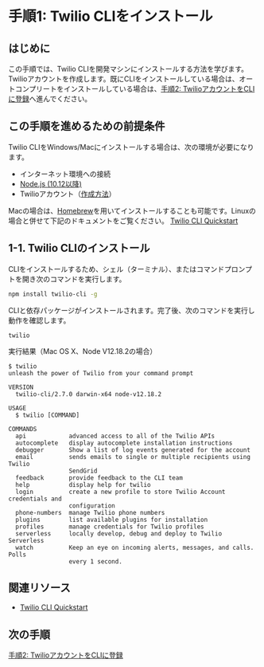 #  手順1: Twilio CLIをインストール
## はじめに
この手順では、Twilio CLIを開発マシンにインストールする方法を学びます。Twilioアカウントを作成します。既にCLIをインストールしている場合は、オートコンプリートをインストールしている場合は、[手順2: TwilioアカウントをCLIに登録]()へ進んでください。

## この手順を進めるための前提条件
Twilio CLIをWindows/Macにインストールする場合は、次の環境が必要になります。

- インターネット環境への接続
- [Node.js (10.12以降)](https://nodejs.org/ja/)
- Twilioアカウント（[作成方法](https://www.twilio.com/blog/how-to-create-twilio-account-jp)）

Macの場合は、[Homebrew](https://brew.sh/)を用いてインストールすることも可能です。Linuxの場合と併せて下記のドキュメントをご覧ください。
[Twilio CLI Quickstart](https://www.twilio.com/docs/twilio-cli/quickstart)

## 1-1. Twilio CLIのインストール

CLIをインストールするため、シェル（ターミナル）、またはコマンドプロンプトを開き次のコマンドを実行します。

```bash
npm install twilio-cli -g
```

CLIと依存パッケージがインストールされます。完了後、次のコマンドを実行し動作を確認します。

```
twilio
```
実行結果（Mac OS X、Node V12.18.2の場合）
```
$ twilio
unleash the power of Twilio from your command prompt

VERSION
  twilio-cli/2.7.0 darwin-x64 node-v12.18.2

USAGE
  $ twilio [COMMAND]

COMMANDS
  api            advanced access to all of the Twilio APIs
  autocomplete   display autocomplete installation instructions
  debugger       Show a list of log events generated for the account
  email          sends emails to single or multiple recipients using Twilio
                 SendGrid
  feedback       provide feedback to the CLI team
  help           display help for twilio
  login          create a new profile to store Twilio Account credentials and
                 configuration
  phone-numbers  manage Twilio phone numbers
  plugins        list available plugins for installation
  profiles       manage credentials for Twilio profiles
  serverless     locally develop, debug and deploy to Twilio Serverless
  watch          Keep an eye on incoming alerts, messages, and calls. Polls
                 every 1 second.
```

## 関連リソース

- [Twilio CLI Quickstart](https://www.twilio.com/docs/twilio-cli/quickstart)


## 次の手順
[手順2: TwilioアカウントをCLIに登録](./01-02-Create-Twilio-Profile.md)